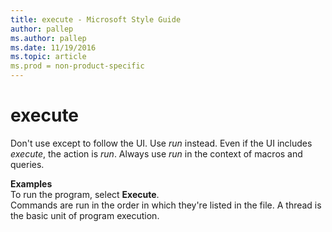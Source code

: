 ```yaml
---
title: execute - Microsoft Style Guide
author: pallep
ms.author: pallep
ms.date: 11/19/2016
ms.topic: article
ms.prod = non-product-specific
---
```


# execute

Don't use except to follow the UI. Use *run* instead. Even if the UI includes *execute*, the action is *run*. Always use *run* in the context of macros and queries.

**Examples**  
To run the program, select **Execute**.  
Commands are run in the order in which they're listed in the file. 
A thread is the basic unit of program execution.
